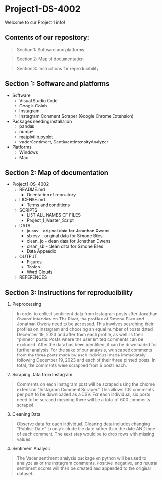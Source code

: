 # Project1-DS-4002
Welcome to our Project 1 info!

## Contents of our repository:
> Section 1: Software and platforms

> Section 2: Map of documentation

> Section 3: Instructions for reproducibility

## Section 1: Software and platforms
* Software
  * Visual Studio Code
  * Google Colab
  * Instagram
  * Instagram Comment Scraper (Google Chrome Extension)
* Packages needing installation
  * pandas
  * numpy
  * matplotlib.pyplot
  * vaderSentiment, SentimentIntensityAnalyzer
* Platforms
  * Windows
  * Mac
 
## Section 2: Map of documentation
* Project1-DS-4002
  * README.md
      * Orientation of repository
  * LICENSE.md
      * Terms and conditions
  * SCRIPTS
      * LIST ALL NAMES OF FILES
      * Project_1_Master_Script
  * DATA
      * jo.csv - original data for Jonathan Owens
      * sb.csv - original data for Simone Biles
      * clean_jo - clean data for Jonathan Owens
      * clean_sb - clean data for Simone Biles
      * Data Appendix
  * OUTPUT
      * Figures
      * Tables
      * Word Clouds
  * REFERENCES
 
## Section 3: Instructions for reproducibility
1. Preprocessing
> In order to collect sentiment data from Instagram posts after Jonathan Owens’ interview on The Pivot, the profiles of Simone Biles and Jonathan Owens need to be accessed. This involves searching their profiles on Instagram and choosing an equal number of posts dated December 19, 2023 and after from each profile, as well as their "pinned" posts. Posts where the user limited comments can be excluded. After the data has been identified, it can be downloaded for further analysis. For the sake of our analysis, we scaped comments from the three posts made by each individual made immediately following December 19, 2023 and each of their three pinned posts. In total, the comments were scrapped from 6 posts each. 
2. Scraping Data from Instagram
> Comments on each Instagram post will be scraped using the chrome extension “Instagram Comment Scraper.” This allows 100 comments per post to be downloaded as a CSV. For each individual, six posts need to be scraped meaning there will be a total of 600 comments scraped. 
3. Cleaning Data
> Observe data for each individual. Cleaning data includes changing "Publish Date" to only include the date rather than the date AND time of each comment. The next step would be to drop rows with missing values.
4. Sentiment Analysis
> The Vader sentiment analysis package on python will be used to analyze all of the Instagram comments. Positive, negative, and neutral sentiment scores will then be created and appended to the original dataset.
